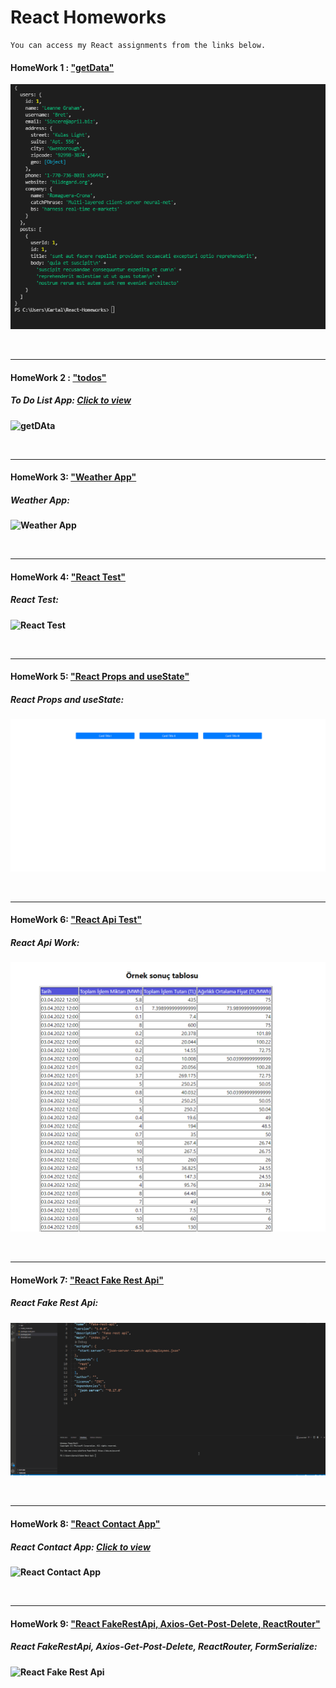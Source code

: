 # React Homeworks

```
You can access my React assignments from the links below.
```

#### HomeWork 1 : ["getData"](https://github.com/alikartalonline/React-Homeworks/tree/main/HomeWork1)

![getDAta](https://github.com/alikartalonline/React-Homeworks/blob/main/HomeWork1/assets/1.png)

<br>
<hr>

#### HomeWork 2 : ["todos"](https://github.com/alikartalonline/React-Homeworks/tree/main/HomeWork2/todoswork)

##### <b> To Do List App: [Click to view](https://todos-alikartalonline.netlify.app/)

![getDAta](https://i.hizliresim.com/o80uhkh.jpg)

<br>
<hr>
  
#### HomeWork 3: ["Weather App"](https://github.com/alikartalonline/React-Homeworks/tree/main/HomeWork3)

##### <b> Weather App: 

![Weather App](https://i.hizliresim.com/medqrg2.gif)
  
<br>
<hr>
  
#### HomeWork 4: ["React Test"](https://github.com/alikartalonline/React-Homeworks/tree/main/HomeWork4)

##### <b> React Test: 

![React Test](https://i.hizliresim.com/l92lin5.gif)
  
<br>
<hr>
  
#### HomeWork 5: ["React Props and useState"](https://github.com/alikartalonline/React-Homeworks/tree/main/HomeWork5)

##### <b> React Props and useState: 

![React Test](https://github.com/alikartalonline/React-Homeworks/blob/main/HomeWork5/assets/state1.gif)

<br>
<hr>
  
#### HomeWork 6: ["React Api Test"](https://github.com/alikartalonline/React-Homeworks/tree/main/HomeWork6)

##### <b> React Api Work: 

![React Api Test](https://github.com/alikartalonline/React-Homeworks/blob/main/HomeWork6/assets/1.png)
  
<br>
<hr>
  
#### HomeWork 7: ["React Fake Rest Api"](https://github.com/alikartalonline/React-Homeworks/tree/main/HomeWork7)

##### <b> React Fake Rest Api: 

![React Fake Rest Api](https://github.com/alikartalonline/React-Homeworks/blob/main/HomeWork7/assets/fakeapi.gif)
    
<br>
<hr>
  
#### HomeWork 8: ["React Contact App"](https://github.com/alikartalonline/React-Homeworks/tree/main/HomeWork8)

##### <b> React Contact App: [Click to view](https://contacts-app-alikartalonline.netlify.app/)

![React Contact App](https://i.hizliresim.com/evjmle8.png)

<br>
<hr>
  
#### HomeWork 9: ["React FakeRestApi, Axios-Get-Post-Delete, ReactRouter"](https://github.com/alikartalonline/React-Homeworks/tree/main/HomeWork9)

##### <b> React FakeRestApi, Axios-Get-Post-Delete, ReactRouter, FormSerialize: 

![React Fake Rest Api]()